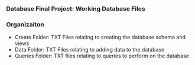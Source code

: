 ### Database Final Project: Working Database Files

### Organizaiton
- Create Folder: TXT Files relating to creating the database schema and views
- Data Folder: TXT Files relating to adding data to the database
- Queries Folder: TXT files relating to queries to perform on the database
